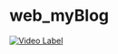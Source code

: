 # web_myBlog

[![Video Label](http://img.youtube.com/vi/KutAguTcGbs/0.jpg)](https://youtu.be/KutAguTcGbs?t=0s)
